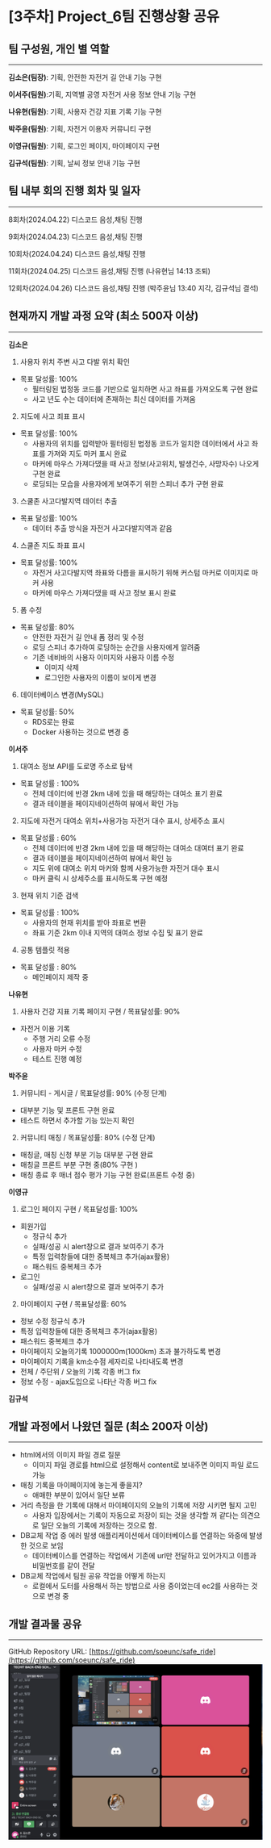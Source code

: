 # [3주차] Project_6팀 진행상황 공유

## 팀 구성원, 개인 별 역할

---

**김소은(팀장)**: 기획, 안전한 자전거 길 안내 기능 구현

**이서주(팀원)**:기획, 지역별 공영 자전거 사용 정보 안내 기능 구현

**나유현(팀원)**: 기획, 사용자 건강 지표 기록 기능 구현

**박주윤(팀원)**: 기획, 자전거 이용자 커뮤니티 구현

**이영규(팀원)**: 기획, 로그인 페이지, 마이페이지 구현

**김규석(팀원)**: 기획, 날씨 정보 안내 기능 구현

## 팀 내부 회의 진행 회차 및 일자

---

8회차(2024.04.22) 디스코드 음성,채팅 진행

9회차(2024.04.23) 디스코드 음성,채팅 진행

10회차(2024.04.24) 디스코드 음성,채팅 진행

11회차(2024.04.25) 디스코드 음성,채팅 진행 (나유현님 14:13 조퇴)

12회차(2024.04.26) 디스코드 음성,채팅 진행 (박주윤님 13:40 지각, 김규석님 결석)

## 현재까지 개발 과정 요약 (최소 500자 이상)

---

**김소은**
1. 사용자 위치 주변 사고 다발 위치 확인
- 목표 달성률: 100%
  - 필터링된 법정동 코드를 기반으로 일치하면 사고 좌표를 가져오도록 구현 완료
  - 사고 년도 수는 데이터에 존재하는 최신 데이터를 가져옴
2. 지도에 사고 죄표 표시
- 목표 달성률: 100%
  - 사용자의 위치를 입력받아 필터링된 법정동 코드가 일치한 데이터에서 사고 좌표를 가져와 지도 마커 표시 완료
  - 마커에 마우스 가져다댔을 때 사고 정보(사고위치, 발생건수, 사망자수) 나오게 구현 완료
  - 로딩되는 모습을 사용자에게 보여주기 위한 스피너 추가 구현 완료
3. 스쿨존 사고다발지역 데이터 추출
- 목표 달성률: 100%
  - 데이터 추출 방식을 자전거 사고다발지역과 같음
4. 스쿨존 지도 좌표 표시
- 목표 달성률: 100%
  - 자전거 사고다발지역 좌표와 다름을 표시하기 위해 커스텀 마커로 이미지로 마커 사용
  - 마커에 마우스 가져다댔을 때 사고 정보 표시 완료
5. 폼 수정
- 목표 달성률: 80%
  - 안전한 자전거 길 안내 폼 정리 및 수정
  - 로딩 스피너 추가하여 로딩하는 순간을 사용자에게 알려줌
  - 기존 네비바의 사용자 이미지와 사용자 이름 수정
    - 이미지 삭제
    - 로그인한 사용자의 이름이 보이게 변경
6. 데이터베이스 변경(MySQL)
- 목표 달성률: 50%
  - RDS로는 완료
  - Docker 사용하는 것으로 변경 중


**이서주**
1. 대여소 정보 API를 도로명 주소로 탐색
- 목표 달성률 : 100%
  - 전체 데이터에 반경 2km 내에 있을 때 해당하는 대여소 표기 완료
  - 결과 테이블을 페이지네이션하여 뷰에서 확인 가능
2. 지도에 자전거 대여소 위치+사용가능 자전거 대수 표시, 상세주소 표시
- 목표 달성률 : 60%
  - 전체 데이터에 반경 2km 내에 있을 때 해당하는 대여소 대여터 표기 완료
  - 결과 테이블을 페이지네이션하여 뷰에서 확인 능
  - 지도 위에 대여소 위치 마커와 함께 사용가능한 자전거 대수 표시
  - 마커 클릭 시 상세주소를 표시하도록 구현 예정
3. 현재 위치 기준 검색
- 목표 달성률 : 100%
  - 사용자의 현재 위치를 받아 좌표로 변환
  - 좌표 기준 2km 이내 지역의 대여소 정보 수집 및 표기 완료
4. 공통 템플릿 적용
- 목표 달성률 : 80%
  - 메인페이지 제작 중


**나유현**
1. 사용자 건강 지표 기록 페이지 구현 / 목표달성률: 90%
- 자전거 이용 기록
  - 주행 거리 오류 수정
  - 사용자 마커 수정
  - 테스트 진행 예정


**박주윤**
1. 커뮤니티 - 게시글 / 목표달성률: 90% (수정 단계)
 - 대부분 기능 및 프론트 구현 완료
 - 테스트 하면서 추가할 기능 있는지 확인
2. 커뮤니티 매칭 / 목표달성률: 80% (수정 단계)
 - 매칭글, 매칭 신청 부분 기능 대부분 구현 완료
 - 매칭글 프론트 부분 구현 중(80% 구현 )
 - 매칭 종료 후 매너 점수 평가 기능 구현 완료(프론트 수정 중)


**이영규**
1. 로그인 페이지 구현 / 목표달성률: 100% 
- 회원가입
  - 정규식 추가
  - 실패/성공 시 alert창으로 결과 보여주기 추가
  - 특정 입력창들에 대한 중복체크 추가(ajax활용)
  - 패스워드 중복체크 추가
- 로그인
  - 실패/성공 시 alert창으로 결과 보여주기 추가
2. 마이페이지 구현 / 목표달성률: 60%
- 정보 수정 정규식 추가
- 특정 입력창들에 대한 중복체크 추가(ajax활용)
- 패스워드 중복체크 추가
- 마이페이지 오늘의기록 1000000m(1000km) 초과 불가하도록 변경
- 마이페이지 기록을 km소수점 세자리로 나타내도록 변경
- 전체 / 주단위 / 오늘의 기록 각종 버그 fix
- 정보 수정 - ajax도입으로 나타난 각종 버그 fix


**김규석**



## 개발 과정에서 나왔던 질문 (최소 200자 이상)

--- 

* html에서의 이미지 파일 경로 질문
  * 이미지 파일 경로를 html으로 설정해서 content로 보내주면 이미지 파일 로드 가능
* 매칭 기록을 마이페이지에 놓는게 좋을지?
  * 애매한 부분이 있어서 일단 보류
* 거리 측정을 한 기록에 대해서 마이페이지의 오늘의 기록에 저장 시키면 될지 고민
  * 사용자 입장에서는 기록이 자동으로 저장이 되는 것을 생각할 꺼 같다는 의견으로 일단 오늘의 기록에 저장하는 것으로 함.
* DB교체 작업 중 에러 발생 애플리케이션에서 데이터베이스를 연결하는 와중에 발생한 것으로 보임
  * 데이터베이스를 연결하는 작업에서 기존에 url만 전달하고 있어가지고 이름과 비밀번호를 같이 전달
* DB교체 작업에서 팀원 공유 작업을 어떻게 하는지
  * 로컬에서 도터를 사용해서 하는 방법으로 사용 중이었는데 ec2를 사용하는 것으로 변경 중

## 개발 결과물 공유

---

GitHub Repository URL: [https://github.com/soeunc/safe_ride](https://github.com/soeunc/safe_ride)
![image](assets/weekly3.png)